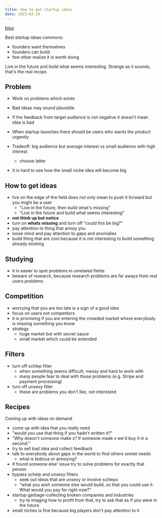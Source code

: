 ```yaml
---
title: How to get startup ideas
date: 2023-03-29
---
```


[blog](http://paulgraham.com/startupideas.html)

Best startup ideas commons:

- founders want themselves
- founders can build
- few other realize it is worth doing

Live in the future and build what seems interesting. Strange as it sounds, that's the real recipe.

## Problem

- Work on problems which exists
- Bad ideas may sound plausible
- If the feedback from target audience is not negative it doesn't mean idea is bad

- When startup launches there should be users who wants the product urgently
- Tradeoff: big audience but average interest vs small audience with high interest
  - choose latter
- It is hard to see how the small niche idea will become big

## How to get ideas

- live on the edge of the field does not only mean to push it forward but you might be a user
  - "Live in the future, then build what's missing"
  - "Live in the future and build what seems interesting"
- **not think up but notice**
- turn on **whats missing** and turn off "could this be big?"
- pay attention to thing that annoy you
- loose mind and pay attention to gaps and anomalies
- build thing that are cool because it is not interesting to build something already existing

## Studying

- it is easier to spot problems in unrelated fields
- beware of research, because research problems are far aways from real users problems

## Competition

- worrying that you are too late is a sign of a good idea
- focus on users not competitors
- it is promising if you are entering the crowded market where everybody is missing something you know
- strategy
  - huge market but with secret sauce
  - small market which could be extended

## Filters

- turn off schlep filter
  - when something seems difficult, messy and hard to work with
  - many people fear to deal with those problems (e.g. Stripe and payment processing)
- turn off unsexy filter
  - these are problems you don't like, not interested

## Recipes

Coming up with ideas on demand

- come up with idea that you really need
- "would you use that thing if you hadn't written it?"
- "Why doesn't someone make x? If someone made x we'd buy it in a second."
- try to sell bad idea and collect feedback
- talk to everybody about gaps in the world to find others unmet needs
  - what is tedious or annoying?
- if found someone else' issue try to solve problems for exactly that person
- bypass schelp and unsexy filters
  - seek out ideas that are unsexy or involve schleps
  - "what you wish someone else would build, so that you could use it. What would you pay for right now?"
- startup garbage-collecting broken companies and industries
  - try to imaging how to profit from that, try to ask that as if you were in the future
- small niches is fine because big players don't pay attention to it

